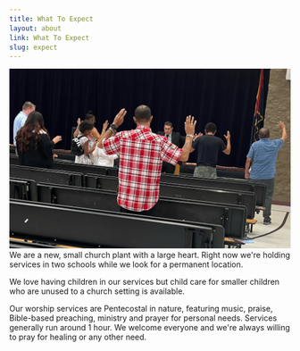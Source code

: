```yaml
---
title: What To Expect
layout: about
link: What To Expect
slug: expect
---
```

<span class="image left"><img src="/assets/images/expect.jpg" alt="" /></span>
We are a new, small church plant with a large heart. Right now we're holding services in two schools while we look for a permanent location.

We love having children in our services but child care for smaller children who are unused to a church setting is available.

Our worship services are Pentecostal in nature, featuring music, praise, Bible-based preaching, ministry and prayer for personal needs. Services generally run around 1 hour. We welcome everyone and we're always willing to pray for healing or any other need.